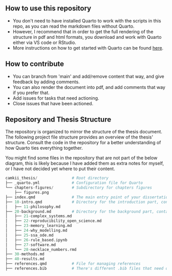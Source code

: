 ## How to use this repository
- You don't need to have installed Quarto to work with the scripts in this repo, as you can read the markdown files without Quarto. 
- However, I recommend that in order to get the full rendering of the structure in pdf and html formats, you download and work with Quarto either via VS code or RStudio. 
- More instructions on how to get started with Quarto can be found [here](https://quarto.org/docs/tools/vscode.html).

## How to contribute
- You can branch from 'main' and add/remove content that way, and give feedback by adding comments.
- You can also render the document into pdf, and add comments that way if you prefer that.
- Add issues for tasks that need actioning.
- Close issues that have been actioned.

## Repository and Thesis Structure
The repository is organized to mirror the structure of the thesis document. The following project file structure provides an overview of the thesis' structure. Consult the code in the repository for a better understanding of how Quarto ties everything together. 

You might find some files in the repository that are not part of the below diagram, this is likely because I have added them as extra notes for myself, or I have not decided yet where to put their content. 

```python
camkii_thesis/               # Root directory
├── _quarto.yml              # Configuration file for Quarto
└── chapters-figures/        # Subdirectory for chapters figures
    ├── figures.png
├── index.qmd                # The main entry point of your dissertation
├── 10-intro.qmd             # Directory for the introduction part, containing subchapters
│   ├── 11-philosophy.md
├── 20-background.md         # Directory for the background part, containing subchapters.
│   ├── 21-complex_systems.md
│   ├── 22-reproducibility_open_science.md
│   ├── 23-memory_learning.md
│   ├── 24-why_modelling.md
│   ├── 25-ssa_ode.md
│   ├── 26-rule_based.ipynb
│   ├── 27-software.md
│   └── 28-necklace_numbers.rmd
├── 30-methods.md
├── 40-results.md
├── references.qmd           # File for managing references
├── references.bib           # There's different .bib files that need organizing. 
```